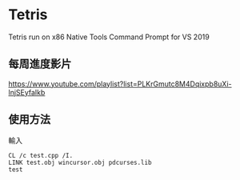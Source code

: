 # Tetris
Tetris
run on x86 Native Tools Command Prompt for VS 2019

## 每周進度影片
https://www.youtube.com/playlist?list=PLKrGmutc8M4Dqixpb8uXi-lnjSEyfaIkb


## 使用方法

輸入
```
CL /c test.cpp /I. 
LINK test.obj wincursor.obj pdcurses.lib
test
```
